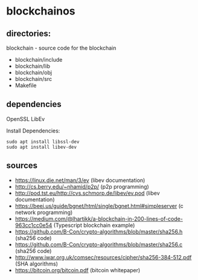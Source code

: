 # blockchainos

## directories:

blockchain - source code for the blockchain
* blockchain/include
* blockchain/lib
* blockchain/obj
* blockchain/src
* Makefile

## dependencies
OpenSSL
LibEv

Install Dependencies:
```
sudo apt install libssl-dev
sudo apt install libev-dev
```

## sources
* https://linux.die.net/man/3/ev (libev documentation)
* http://cs.berry.edu/~nhamid/p2p/ (p2p programming)
* http://pod.tst.eu/http://cvs.schmorp.de/libev/ev.pod (libev documentation)
* https://beej.us/guide/bgnet/html/single/bgnet.html#simpleserver (c network programming)
* https://medium.com/@lhartikk/a-blockchain-in-200-lines-of-code-963cc1cc0e54 (Typescript blockchain example) 
* https://github.com/B-Con/crypto-algorithms/blob/master/sha256.h (sha256 code)
* https://github.com/B-Con/crypto-algorithms/blob/master/sha256.c (sha256 code)
* http://www.iwar.org.uk/comsec/resources/cipher/sha256-384-512.pdf (SHA algorithms)
* https://bitcoin.org/bitcoin.pdf (bitcoin whitepaper)
